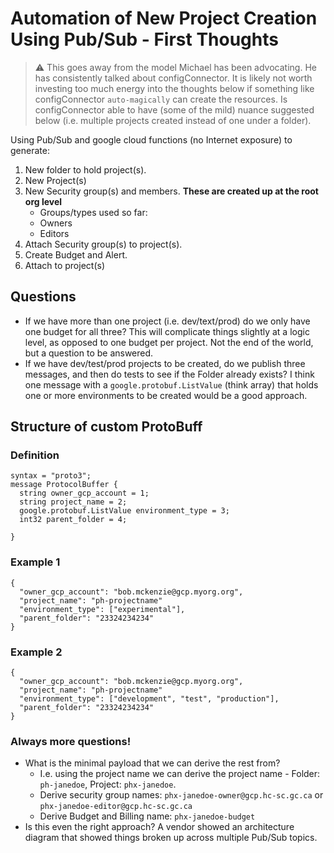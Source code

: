 # Automation of New Project Creation Using Pub/Sub - First Thoughts

> :warning: This goes away from the model Michael has been advocating.  He has consistently talked about configConnector.  It is likely not worth investing too much energy into the thoughts below if something like configConnector `auto-magically` can create the resources. Is configConnector able to have (some of the mild) nuance suggested below (i.e. multiple projects created instead of one under a folder).

Using Pub/Sub and google cloud functions (no Internet exposure) to generate:
1. New folder to hold project(s).
2. New Project(s)
3. New Security group(s) and members. **These are created up at the root org level**
    * Groups/types used so far:
    * Owners
    * Editors
4. Attach Security group(s) to project(s).
5. Create Budget and Alert.
6. Attach to project(s)

## Questions
- If we have more than one project (i.e. dev/text/prod) do we only have one budget for all three?  This will complicate things slightly at a logic level, as opposed to one budget per project.  Not the end of the world, but a question to be answered.
- If we have dev/test/prod projects to be created, do we publish three messages, and then do tests to see if the Folder already exists? I think one message with a `google.protobuf.ListValue` (think array) that holds one or more environments to be created would be a good approach.

## Structure of custom ProtoBuff
### Definition
```
syntax = "proto3";
message ProtocolBuffer {
  string owner_gcp_account = 1;
  string project_name = 2;
  google.protobuf.ListValue environment_type = 3;
  int32 parent_folder = 4;

}
```
### Example 1
```
{
  "owner_gcp_account": "bob.mckenzie@gcp.myorg.org",
  "project_name": "ph-projectname"
  "environment_type": ["experimental"],
  "parent_folder": "23324234234"
}
```
### Example 2
```
{
  "owner_gcp_account": "bob.mckenzie@gcp.myorg.org",
  "project_name": "ph-projectname"
  "environment_type": ["development", "test", "production"],
  "parent_folder": "23324234234"
}
```
### Always more questions!
- What is the minimal payload that we can derive the rest from?
    - I.e. using the project name we can derive the project name - Folder: `ph-janedoe`, Project: `phx-janedoe`.
    - Derive security group names: `phx-janedoe-owner@gcp.hc-sc.gc.ca` or `phx-janedoe-editor@gcp.hc-sc.gc.ca`
    - Derive Budget and Billing name: `phx-janedoe-budget`
- Is this even the right approach?  A vendor showed an architecture diagram that showed things broken up across multiple Pub/Sub topics.

